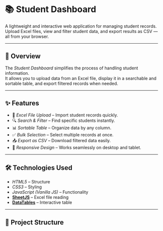 # 📚 Student Dashboard

A lightweight and interactive web application for managing student records.  
Upload Excel files, view and filter student data, and export results as CSV — all from your browser.

---

## 🚀 Overview
The *Student Dashboard* simplifies the process of handling student information.  
It allows you to upload data from an Excel file, display it in a searchable and sortable table, and export filtered records when needed.

---

## ✨ Features
- 📂 *Excel File Upload* – Import student records quickly.
- 🔍 *Search & Filter* – Find specific students instantly.
- 📊 *Sortable Table* – Organize data by any column.
- ✅ *Bulk Selection* – Select multiple records at once.
- 📤 *Export as CSV* – Download filtered data easily.
- 📱 *Responsive Design* – Works seamlessly on desktop and tablet.

---

## 🛠 Technologies Used
- *HTML5* – Structure
- *CSS3* – Styling
- *JavaScript (Vanilla JS)* – Functionality
- **[SheetJS](https://sheetjs.com/)** – Excel file reading
- **[DataTables](https://datatables.net/)** – Interactive table

---

## 📂 Project Structure

